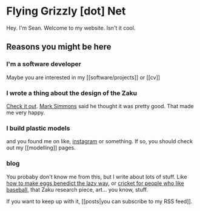 # Flying Grizzly [dot] Net

Hey. I'm Sean. Welcome to my website. Isn't it cool.

## Reasons you might be here

### I'm a software developer

Maybe you are interested in my [[software/projects]] or [[cv]]

### I wrote a thing about the design of the Zaku

[Check it out](https://www.flyinggrizzly.net/2019/04/zaku-design-origins/). [Mark
Simmons](http://ultimatemark.com/gundam/) said he thought it was pretty good. That made me very happy.

### I build plastic models

and you found me on like, [instagram](https://instagram.com/flying_grizzly_plamo) or something. If so, you should check
out my [[modelling]] pages.

### blog

You probaby don't know me from this, but I write about lots of stuff. Like [how to make eggs benedict the lazy
way](https://www.flyinggrizzly.net/2017/01/06/eggs-half-a-dict/), or [cricket for people who like
baseball](https://www.flyinggrizzly.net/2017/07/28/cricket-casual-baseball-fan/), that Zaku research piece, art... you
know, stuff.

If you want to keep up with it, [[posts|you can subscribe to my RSS feed]].
